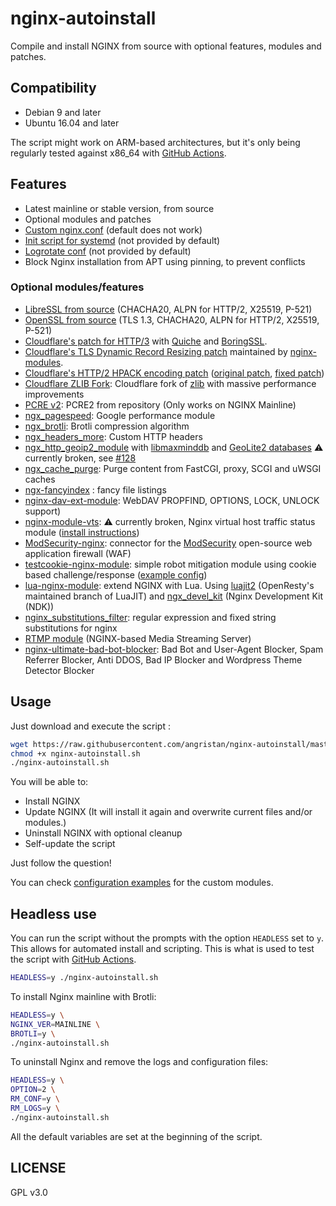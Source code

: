 # nginx-autoinstall

Compile and install NGINX from source with optional features, modules and patches.

## Compatibility

- Debian 9 and later
- Ubuntu 16.04 and later

The script might work on ARM-based architectures, but it's only being regularly tested against x86_64 with [GitHub Actions](https://github.com/angristan/nginx-autoinstall/actions/workflows/build.yml).

## Features

- Latest mainline or stable version, from source
- Optional modules and patches
- [Custom nginx.conf](https://github.com/angristan/nginx-autoinstall/blob/master/conf/nginx.conf) (default does not work)
- [Init script for systemd](https://github.com/angristan/nginx-autoinstall/blob/master/conf/nginx.service) (not provided by default)
- [Logrotate conf](https://github.com/angristan/nginx-autoinstall/blob/master/conf/nginx-logrotate) (not provided by default)
- Block Nginx installation from APT using pinning, to prevent conflicts

### Optional modules/features

- [LibreSSL from source](http://www.libressl.org/) (CHACHA20, ALPN for HTTP/2, X25519, P-521)
- [OpenSSL from source](https://www.openssl.org/) (TLS 1.3, CHACHA20, ALPN for HTTP/2, X25519, P-521)
- [Cloudflare's patch for HTTP/3](https://blog.cloudflare.com/experiment-with-http-3-using-nginx-and-quiche/) with [Quiche](https://github.com/cloudflare/quiche) and [BoringSSL](https://github.com/google/boringssl).
- [Cloudflare's TLS Dynamic Record Resizing patch](https://blog.cloudflare.com/optimizing-tls-over-tcp-to-reduce-latency/) maintained by [nginx-modules](https://github.com/nginx-modules/ngx_http_tls_dyn_size).
- [Cloudflare's HTTP/2 HPACK encoding patch](https://blog.cloudflare.com/hpack-the-silent-killer-feature-of-http-2/) ([original patch](https://github.com/cloudflare/sslconfig/blob/master/patches/nginx_1.13.1_http2_hpack.patch), [fixed patch](https://github.com/hakasenyang/openssl-patch/blob/master/nginx_hpack_push_1.15.3.patch))
- [Cloudflare ZLIB Fork](https://github.com/cloudflare/zlib): Cloudflare fork of [zlib](http://zlib.net/) with massive performance improvements
- [PCRE v2](https://github.com/PhilipHazel/pcre2): PCRE2 from repository (Only works on NGINX Mainline)
- [ngx_pagespeed](https://github.com/pagespeed/ngx_pagespeed): Google performance module
- [ngx_brotli](https://github.com/google/ngx_brotli): Brotli compression algorithm
- [ngx_headers_more](https://github.com/openresty/headers-more-nginx-module): Custom HTTP headers
- [ngx_http_geoip2_module](https://github.com/leev/ngx_http_geoip2_module) with [libmaxminddb](https://github.com/maxmind/libmaxminddb) and [GeoLite2 databases](https://dev.maxmind.com/geoip/geoip2/geolite2/) ⚠️ currently broken, see [#128](https://github.com/angristan/nginx-autoinstall/issues/128)
- [ngx_cache_purge](https://github.com/FRiCKLE/ngx_cache_purge): Purge content from FastCGI, proxy, SCGI and uWSGI caches
- [ngx-fancyindex](https://github.com/aperezdc/ngx-fancyindex) : fancy file listings
- [nginx-dav-ext-module](https://github.com/arut/nginx-dav-ext-module): WebDAV PROPFIND, OPTIONS, LOCK, UNLOCK support)
- [nginx-module-vts](https://github.com/vozlt/nginx-module-vts): ⚠️ currently broken, Nginx virtual host traffic status module ([install instructions](https://github.com/vozlt/nginx-module-vts#installation))
- [ModSecurity-nginx](https://github.com/SpiderLabs/ModSecurity-nginx): connector for the [ModSecurity](https://github.com/SpiderLabs/ModSecurity) open-source web application firewall (WAF)
- [testcookie-nginx-module](https://github.com/kyprizel/testcookie-nginx-module): simple robot mitigation module using cookie based challenge/response ([example config](https://github.com/kyprizel/testcookie-nginx-module#example-configuration))
- [lua-nginx-module](https://github.com/openresty/lua-nginx-module): extend NGINX with Lua. Using [luajit2](https://github.com/openresty/luajit2) (OpenResty's maintained branch of LuaJIT) and [ngx_devel_kit](https://github.com/simplresty/ngx_devel_kit) (Nginx Development Kit (NDK))
- [nginx_substitutions_filter](https://github.com/yaoweibin/ngx_http_substitutions_filter_module): regular expression and fixed string substitutions for nginx
- [RTMP module](https://github.com/arut/nginx-rtmp-module) (NGINX-based Media Streaming Server)
- [nginx-ultimate-bad-bot-blocker](https://github.com/mitchellkrogza/nginx-ultimate-bad-bot-blocker): Bad Bot and User-Agent Blocker, Spam Referrer Blocker, Anti DDOS, Bad IP Blocker and Wordpress Theme Detector Blocker

## Usage

Just download and execute the script :

```sh
wget https://raw.githubusercontent.com/angristan/nginx-autoinstall/master/nginx-autoinstall.sh
chmod +x nginx-autoinstall.sh
./nginx-autoinstall.sh
```

You will be able to:

- Install NGINX
- Update NGINX (It will install it again and overwrite current files and/or modules.)
- Uninstall NGINX with optional cleanup
- Self-update the script

Just follow the question!

You can check [configuration examples](https://github.com/angristan/nginx-autoinstall/tree/master/conf) for the custom modules.

## Headless use

You can run the script without the prompts with the option `HEADLESS` set to `y`. This allows for automated install and scripting. This is what is used to test the script with [GitHub Actions](https://github.com/angristan/nginx-autoinstall/actions/workflows/build.yml).

```sh
HEADLESS=y ./nginx-autoinstall.sh
```

To install Nginx mainline with Brotli:

```sh
HEADLESS=y \
NGINX_VER=MAINLINE \
BROTLI=y \
./nginx-autoinstall.sh
```

To uninstall Nginx and remove the logs and configuration files:

```sh
HEADLESS=y \
OPTION=2 \
RM_CONF=y \
RM_LOGS=y \
./nginx-autoinstall.sh
```

All the default variables are set at the beginning of the script.

## LICENSE

GPL v3.0
